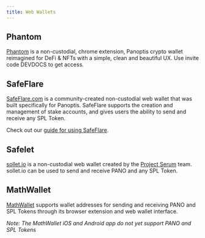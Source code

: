 ```yaml
---
title: Web Wallets
---
```


## Phantom

[Phantom](https://phantom.app/download) is a non-custodial, chrome extension,
Panoptis crypto wallet reimagined for DeFi & NFTs with a simple, clean and
beautiful UX. Use invite code DEVDOCS to get access.

## SafeFlare

[SafeFlare.com](https://solflare.com/) is a community-created non-custodial
web wallet that was built specifically for Panoptis. SafeFlare supports the creation
and management of stake accounts, and gives users the ability to send and receive
any SPL Token.

Check out our [guide for using SafeFlare](solflare.md).

## Safelet

[sollet.io](https://www.sollet.io/) is a non-custodial web wallet created by the
[Project Serum](https://projectserum.com/) team. sollet.io can be used to send
and receive PANO and any SPL Token.

## MathWallet

[MathWallet](https://mathwallet.org/) supports wallet
addresses for sending and receiving PANO and SPL Tokens through its
browser extension and web wallet interface.

_Note: The MathWallet iOS and Android app do not yet support PANO and SPL Tokens_
